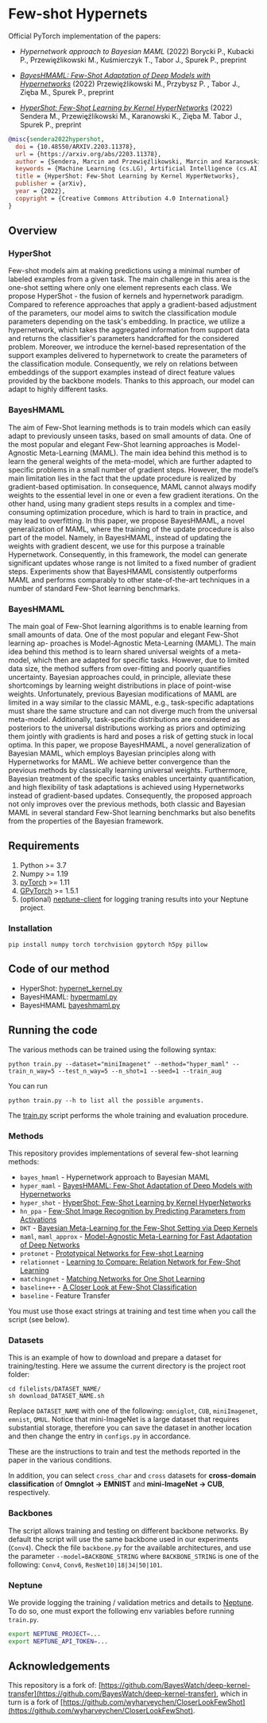 # Few-shot Hypernets

Official PyTorch implementation of the papers: 

* *Hypernetwork approach to Bayesian MAML* (2022) Borycki P., Kubacki P., Przewięźlikowski M., Kuśmierczyk T., Tabor J., Spurek P., preprint
* *[BayesHMAML: Few-Shot Adaptation of Deep Models with Hypernetworks](https://arxiv.org/abs/2205.15745)* (2022)
Przewięźlikowski M., Przybysz P. , Tabor J., Zięba M., Spurek P., preprint

* *[HyperShot: Few-Shot Learning by Kernel HyperNetworks](https://arxiv.org/abs/2203.11378)* (2022) 
Sendera M., Przewięźlikowski M., Karanowski K., Zięba M. Tabor J., Spurek P., preprint

```bibtex
@misc{sendera2022hypershot,
  doi = {10.48550/ARXIV.2203.11378},
  url = {https://arxiv.org/abs/2203.11378},
  author = {Sendera, Marcin and Przewięźlikowski, Marcin and Karanowski, Konrad and Zięba, Maciej and Tabor, Jacek and Spurek, Przemysław},
  keywords = {Machine Learning (cs.LG), Artificial Intelligence (cs.AI), Computer Vision and Pattern Recognition (cs.CV), FOS: Computer and information sciences, FOS: Computer and information sciences},
  title = {HyperShot: Few-Shot Learning by Kernel HyperNetworks},
  publisher = {arXiv},
  year = {2022},
  copyright = {Creative Commons Attribution 4.0 International}
}

```

## Overview

### HyperShot

Few-shot models aim at making predictions using a minimal number of labeled examples from a given task. The main challenge in this area is the one-shot setting where only one element represents each class. We propose HyperShot - the fusion of kernels and hypernetwork paradigm. Compared to reference approaches that apply a gradient-based adjustment of the parameters, our model aims to switch the classification module parameters depending on the task's embedding. In practice, we utilize a hypernetwork, which takes the aggregated information from support data and returns the classifier's parameters handcrafted for the considered problem. Moreover, we introduce the kernel-based representation of the support examples delivered to hypernetwork to create the parameters of the classification module. Consequently, we rely on relations between embeddings of the support examples instead of direct feature values provided by the backbone models. Thanks to this approach, our model can adapt to highly different tasks.

### BayesHMAML
The aim of Few-Shot learning methods is to train models which can easily adapt to
previously unseen tasks, based on small amounts of data. One of the most popular
and elegant Few-Shot learning approaches is Model-Agnostic Meta-Learning
(MAML). The main idea behind this method is to learn the general weights of the
meta-model, which are further adapted to specific problems in a small number of
gradient steps. However, the model’s main limitation lies in the fact that the update
procedure is realized by gradient-based optimisation. In consequence, MAML
cannot always modify weights to the essential level in one or even a few gradient
iterations. On the other hand, using many gradient steps results in a complex
and time-consuming optimization procedure, which is hard to train in practice,
and may lead to overfitting. In this paper, we propose BayesHMAML, a novel
generalization of MAML, where the training of the update procedure is also part
of the model. Namely, in BayesHMAML, instead of updating the weights with
gradient descent, we use for this purpose a trainable Hypernetwork. Consequently,
in this framework, the model can generate significant updates whose range is not
limited to a fixed number of gradient steps. Experiments show that BayesHMAML
consistently outperforms MAML and performs comparably to other state-of-the-art
techniques in a number of standard Few-Shot learning benchmarks.

### BayesHMAML
The main goal of Few-Shot learning algorithms is to enable learning from small
amounts of data. One of the most popular and elegant Few-Shot learning ap-
proaches is Model-Agnostic Meta-Learning (MAML). The main idea behind this
method is to learn shared universal weights of a meta-model, which then are
adapted for specific tasks. However, due to limited data size, the method suffers
from over-fitting and poorly quantifies uncertainty. Bayesian approaches could, in
principle, alleviate these shortcomings by learning weight distributions in place of
point-wise weights. Unfortunately, previous Bayesian modifications of MAML are
limited in a way similar to the classic MAML, e.g., task-specific adaptations must
share the same structure and can not diverge much from the universal meta-model.
Additionally, task-specific distributions are considered as posteriors to the universal
distributions working as priors and optimizing them jointly with gradients is hard
and poses a risk of getting stuck in local optima.
In this paper, we propose BayesHMAML, a novel generalization of Bayesian
MAML, which employs Bayesian principles along with Hypernetworks for MAML.
We achieve better convergence than the previous methods by classically learning
universal weights. Furthermore, Bayesian treatment of the specific tasks enables
uncertainty quantification, and high flexibility of task adaptations is achieved using
Hypernetworks instead of gradient-based updates. Consequently, the proposed
approach not only improves over the previous methods, both classic and Bayesian
MAML in several standard Few-Shot learning benchmarks but also benefits from
the properties of the Bayesian framework.

## Requirements

1. Python >= 3.7
2. Numpy >= 1.19
3. [pyTorch](https://pytorch.org/) >= 1.11
4. [GPyTorch](https://gpytorch.ai/) >= 1.5.1
5. (optional) [neptune-client](https://neptune.ai/) for logging traning results into your Neptune project.
 

### Installation

```
pip install numpy torch torchvision gpytorch h5py pillow
```


## Code of our method

* HyperShot: [hypernet_kernel.py](./methods/hypernets/hypernet_kernel.py)
* BayesHMAML: [hypermaml.py](./methods/hypernets/bayeshmaml.py)
* BayesHMAML [bayeshmaml.py](./methods/hypernets/bayeshmaml.py)



## Running the code

The various methods can be trained using the following syntax:
```
python train.py --dataset="miniImagenet" --method="hyper_maml" --train_n_way=5 --test_n_way=5 --n_shot=1 --seed=1 --train_aug
```

You can run 
```
python train.py --h to list all the possible arguments.
```

The [train.py](./train.py) script performs the whole training and evaluation procedure. 

### Methods

This repository provides implementations of several few-shot learning methods:
* `bayes_hmaml` - Hypernetwork approach to Bayesian MAML
* `hyper_maml` - [BayesHMAML: Few-Shot Adaptation of Deep Models with Hypernetworks](https://arxiv.org/abs/2205.15745)
* `hyper_shot` - [HyperShot: Few-Shot Learning by Kernel HyperNetworks](https://arxiv.org/abs/2203.11378)
* `hn_ppa` - [Few-Shot Image Recognition by Predicting Parameters from Activations
](https://arxiv.org/abs/1706.03466)
* `DKT` - [Bayesian Meta-Learning for the Few-Shot Setting via Deep Kernels
](https://arxiv.org/abs/1910.05199)
* `maml`, `maml_approx` - [Model-Agnostic Meta-Learning for Fast Adaptation of Deep Networks
](https://arxiv.org/abs/1703.03400)
* `protonet` - [Prototypical Networks for Few-shot Learning
](https://arxiv.org/abs/1703.05175)
* `relationnet` - [Learning to Compare: Relation Network for Few-Shot Learning
](https://arxiv.org/abs/1711.06025)
* `matchingnet` - [Matching Networks for One Shot Learning
](https://arxiv.org/abs/1606.04080)
* `baseline++` - [A Closer Look at Few-Shot Classification](https://arxiv.org/abs/1904.04232)
* `baseline` - Feature Transfer

You must use those exact strings at training and test time when you call the script (see below). 

### Datasets


This is an example of how to download and prepare a dataset for training/testing. Here we assume the current directory is the project root folder:

```
cd filelists/DATASET_NAME/
sh download_DATASET_NAME.sh
```
Replace `DATASET_NAME` with one of the following: `omniglot`, `CUB`, `miniImagenet`, `emnist`, `QMUL`. Notice that mini-ImageNet is a large dataset that requires substantial storage, therefore you can save the dataset in another location and then change the entry in `configs.py` in accordance.

These are the instructions to train and test the methods reported in the paper in the various conditions.

In addition, you can select `cross_char`  and `cross` datasets for **cross-domain classification** of 
**Omnglot &rarr; EMNIST** and **mini-ImageNet &rarr; CUB**, respectively.

### Backbones

The script allows training and testing on different backbone networks. By default the script will use the same backbone used in our experiments (`Conv4`). Check the file `backbone.py` for the available architectures, and use the parameter `--model=BACKBONE_STRING` where `BACKBONE_STRING` is one of the following: `Conv4`, `Conv6`, `ResNet10|18|34|50|101`.

### Neptune

We provide logging the training / validation metrics and details to [Neptune](https://neptune.ai/). To do so, one must export the following env variables before running `train.py`.

```bash
export NEPTUNE_PROJECT=...
export NEPTUNE_API_TOKEN=...
```


Acknowledgements
---------------

This repository is a fork of: [https://github.com/BayesWatch/deep-kernel-transfer](https://github.com/BayesWatch/deep-kernel-transfer), which in turn is a fork of [https://github.com/wyharveychen/CloserLookFewShot](https://github.com/wyharveychen/CloserLookFewShot).
